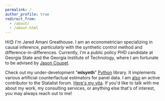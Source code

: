 ```yaml
---
permalink: /
author_profile: true
redirect_from: 
  - /about/
  - /about.html
---
```


Hi😊 I'm Jared Amani Greathouse. I am an econometrician specializing in causal inference, *particularly* with the synthetic control method and difference-in-differences. Currently, I'm a public policy PHD candidate at Georgia State and the Georgia Institute of Technology, where I am fortunate to be advised by [Jason Coupet](https://aysps.gsu.edu/profile/jason-coupet/).

Check out my under-development "**mlsynth**" [Python](https://github.com/jgreathouse9/mlsynth) library. It implements various artificial counterfactual estimators for panel data. I am [also](https://www.statalist.org/forums/member/51320-jared-greathouse) an active contributor to the Statalist forum. [Here's my vita](http://jgreathouse9.github.io/files/VitaWeb.pdf). If you'd like to talk with me about my work, my consulting services, or anything else that's of interest, you may always reach out to me!
